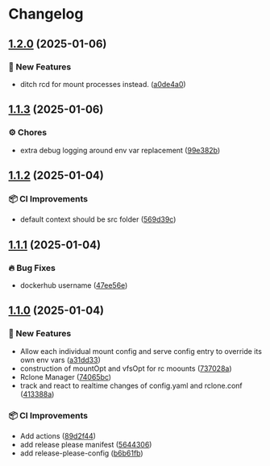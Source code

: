 # Changelog

## [1.2.0](https://github.com/iPromKnight/rclone-manager/compare/v1.1.3...v1.2.0) (2025-01-06)


### 🚀 New Features

* ditch rcd for mount processes instead. ([a0de4a0](https://github.com/iPromKnight/rclone-manager/commit/a0de4a02354e4b5b65f40b0f355e2f0ddfbf39c8))

## [1.1.3](https://github.com/iPromKnight/rclone-manager/compare/v1.1.2...v1.1.3) (2025-01-06)


### ⚙️ Chores

* extra debug logging around env var replacement ([99e382b](https://github.com/iPromKnight/rclone-manager/commit/99e382bee4edc027f4241ca511ea9715a4553ce2))

## [1.1.2](https://github.com/iPromKnight/rclone-manager/compare/v1.1.1...v1.1.2) (2025-01-04)


### 📦 CI Improvements

* default context should be src folder ([569d39c](https://github.com/iPromKnight/rclone-manager/commit/569d39cd1eb50d2783dd974c0d5ac9e01e6c1247))

## [1.1.1](https://github.com/iPromKnight/rclone-manager/compare/v1.1.0...v1.1.1) (2025-01-04)


### 🔥 Bug Fixes

* dockerhub username ([47ee56e](https://github.com/iPromKnight/rclone-manager/commit/47ee56efd0f97b29b30bb9a3eb89104c033410ed))

## [1.1.0](https://github.com/iPromKnight/rclone-manager/compare/v1.0.0...v1.1.0) (2025-01-04)


### 🚀 New Features

* Allow each individual mount config and serve config entry to override its own env vars ([a31dd33](https://github.com/iPromKnight/rclone-manager/commit/a31dd339c3e9eaeac5a652cd69052bfd62350b72))
* construction of mountOpt and vfsOpt for rc moounts ([737028a](https://github.com/iPromKnight/rclone-manager/commit/737028a2570af155fe5480aed710e53d18c6f221))
* Rclone Manager ([74065bc](https://github.com/iPromKnight/rclone-manager/commit/74065bc7638f7a84c34c1fe765fdc8072f9cc48e))
* track and react to realtime changes of config.yaml and rclone.conf ([413388a](https://github.com/iPromKnight/rclone-manager/commit/413388a205d9dffb2e4c588463a570df8e909222))


### 📦 CI Improvements

* Add actions ([89d2f44](https://github.com/iPromKnight/rclone-manager/commit/89d2f444dc52bf3ac7d75e990580050798fc473b))
* add release please manifest ([5644306](https://github.com/iPromKnight/rclone-manager/commit/5644306834fb7b609976b8070b4d2c2834cfe039))
* add release-please-config ([b6b61fb](https://github.com/iPromKnight/rclone-manager/commit/b6b61fb379e68b11b4efe930a710194c99685d34))
